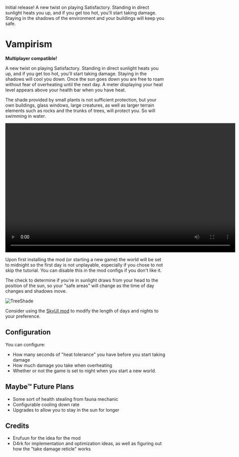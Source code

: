 Initial release! A new twist on playing Satisfactory. Standing in direct sunlight heats you up, and if you get too hot, you'll start taking damage. Staying in the shadows of the environment and your buildings will keep you safe.

# Vampirism

**Multiplayer compatible!**

A new twist on playing Satisfactory.
Standing in direct sunlight heats you up, and if you get too hot, you'll start taking damage.
Staying in the shadows will cool you down.
Once the sun goes down you are free to roam without fear of overheating until the next day.
A meter displaying your heat level appears above your health bar when you have heat.

The shade provided by small plants is not sufficient protection, but your own buildings, glass windows, large creatures, as well as larger terrain elements such as rocks and the trunks of trees, will protect you. So will swimming in water.

<video controls="" width="720" height="405">
  <source src="https://raw.githubusercontent.com/budak7273/Vampirism/main/ModpageAssets/Demo.mp4" autoplay="false" controls="true" type="video/mp4">
</video>

Upon first installing the mod (or starting a new game)
the world will be set to midnight so the first day is not unplayable,
especially if you chose to not skip the tutorial.
You can disable this in the mod configs if you don't like it.

The check to determine if you're in sunlight draws from your head to the position of the sun, so your "safe areas" will change as the time of day changes and shadows move.

![TreeShade](https://i.imgur.com/bDQUbNH.jpeg)

Consider using the [SkyUI mod](https://ficsit.app/mod/SkyUI) to modify the length of days and nights to your preference.

## Configuration

You can configure:

- How many seconds of "heat tolerance" you have before you start taking damage
- How much damage you take when overheating
- Whether or not the game is set to night when you start a new world.

## Maybe™ Future Plans

- Some sort of health stealing from fauna mechanic
- Configurable cooling down rate
- Upgrades to allow you to stay in the sun for longer

## Credits

- Erufuun for the idea for the mod
- D4rk for implementation and optimization ideas, as well as figuring out how the "take damage reticle" works

